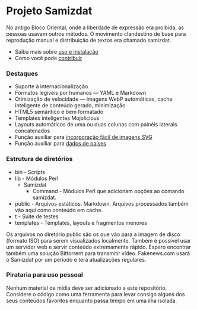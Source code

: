 [description]: # "Samizdat é uma nova abordagem para autopublicação que usa tecnologia moderna."
[keywords]: # "publicação,Samizdat"

# Projeto Samizdat

No antigo Bloco Oriental, onde a liberdade de expressão era proibida, as pessoas usavam outros métodos. O movimento clandestino de base para reprodução manual e distribuição de textos era chamado samizdat.

* Saiba mais sobre [uso e instalação](installation/)
* Como você pode [contribuir](../contribute/)

### Destaques

* Suporte à internacionalização
* Formatos legíveis por humanos &mdash; YAML e Markdown
* Otimização de velocidade &mdash; imagens WebP automáticas, cache inteligente de conteúdo gerado, minimização
* HTML5 semântico e bem formatado
* Templates inteligentes Mojolicious
* Layouts automáticos de uma ou duas colunas com painéis laterais concatenados
* Função auxiliar para [incorporação fácil de imagens SVG](./icons/)
* Função auxiliar para [dados de países](../../country/)

### Estrutura de diretórios

* bin - Scripts
* lib - Módulos Perl
  * Samizdat
    * Command - Módulos Perl que adicionam opções ao comando samizdat.
* public - Arquivos estáticos. Markdown. Arquivos processados também vão aqui como conteúdo em cache.
* t - Suite de testes
* templates - Templates, layouts e fragmentos menores

Os arquivos no diretório public são os que vão para a imagem de disco (formato ISO) para serem visualizados localmente. 
Também é possível usar um servidor web e servir conteúdo extremamente rápido. Espero encontrar também uma solução 
Bittorrent para transmitir vídeo. Fakenews.com usará o Samizdat por um período e terá atualizações regulares.

### Pirataria para uso pessoal

Nenhum material de mídia deve ser adicionado a este repositório. Considere o código como uma ferramenta para levar 
consigo alguns dos seus conteúdos favoritos enquanto passa tempo em uma ilha isolada.